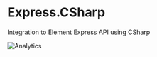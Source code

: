 # Express.CSharp
Integration to Element Express API using CSharp

![Analytics](https://ga-beacon.appspot.com/UA-60858025-40/Express.CSharp/readme?pixel)


